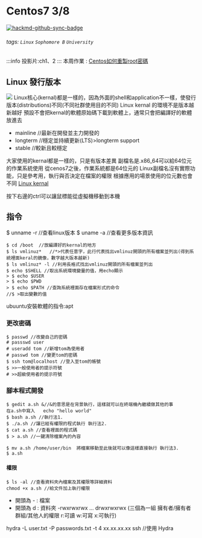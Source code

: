 # Centos7 3/8

[![hackmd-github-sync-badge](https://hackmd.io/9gJ8f9ZTRv6cca4Sor136A/badge)](https://hackmd.io/9gJ8f9ZTRv6cca4Sor136A)


###### tags: `Linux` `Sophomore B` `University`

:::info
投影片:ch1、2
:::
本周作業 : [Centos如何重製root密碼](https://autumncher.pixnet.net/blog/post/462809249-%E3%80%90centos7%E3%80%91%E5%A6%82%E4%BD%95%E9%87%8D%E7%BD%AEroot%E5%AF%86%E7%A2%BC-(how-to-recover-root-pas))
## Linux 發行版本
![](https://i.imgur.com/0JCMtHR.png)
Linux核心(kernal)都是一樣的，因為外面的shell和application不一樣，使發行版本(distributions)不同(不同社群使用目的不同)
Linux kernal 的環境不是版本越新越好
預設不會把kernal的軟體原始碼下載到軟體上，通常只會把編譯好的軟體放進去
* mainline //最新在開發並主力開發的
* longterm //穩定並持續更新(LTS)>longterm support
* stable //較新且較穩定

大家使用的kernal都是一樣的，只是有版本差異
副檔名是.x86_64可以給64位元的作業系統使用
從cenos7之後，作業系統都是64位元的
Linux副檔名沒有實際功能，只是參考用，執行與否決定在檔案的權限
根據應用的場景使用的位元數也會不同
[Linux kernal](https://www.kernel.org/)

按下右邊的ctrl可以讓鼠標能從虛擬機移動到本機
## 指令
$ unname -r  //查看linux版本
$ uname -a //查看更多版本資訊

```
$ cd /boot  //放編譯好的kernal的地方
$ ls vmlinuz*   //*>代表任意字，此行代表找出vmlinuz開頭的所有檔案並列出(得到系統裡面keral的鏡像，數字越大版本越新)
$ ls vmlinuz* -l //利用長格式找出vmlinuz開頭的所有檔案並列出
$ echo $SHELL //取出系統環境變量的值，用echo顯示
> $ echo $USER  
> $ echo $PWD
> $ echo $PATH //查詢系統裡面存在檔案形式的命令
//$ >取出變數的值
```
ubuuntu安裝軟體的指令:apt

### 更改密碼
```
$ passwd //改變自己的密碼
# passswd user
# useradd tom //新增tom為使用者
# passwd tom //變更tom的密碼
$ ssh tom@localhost //登入至tom的帳號
$ >>一般使用者的提示符號
# >>超級使用者的提示符號
```
### 腳本程式開發 

```
$ gedit a.sh &//&的意思是在背景執行，這樣就可以在終端機內繼續做其他的事
在a.sh中寫入   echo "hello world"
$ bash a.sh //執行法1.
$ ./a.sh //讓已經有權限的程式執行 執行法2.
$ cat a.sh //查看裡面的程式碼
$ > a.sh //一鍵清除檔案內的內容
```

```
$ mv a.sh /home/user/bin  將檔案移動至此後就可以像這樣直接執行 執行法3.
$ a.sh
```
#### 權限

```
$ ls -al //查看資料夾內檔案及其權限等詳細資料
chmod +x a.sh //給文件加上執行權限
```
* 開頭為 - : 檔案
* 開頭為 d : 資料夾
-rwxrwxrwx ... drwxrwxrwx  (三個為一組 擁有者/擁有者群組/其他人的權限 r:可讀 w:可寫 x:可執行)

hydra -L user.txt -P passwords.txt -t 4 xx.xx.xx.xx ssh //使用 Hydra
